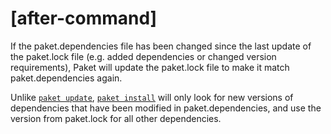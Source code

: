 # [after-command]

If the paket.dependencies file has been changed since the last update of the paket.lock file (e.g. added dependencies or changed version requirements),
Paket will update the paket.lock file to make it match paket.dependencies again.

Unlike [`paket update`](paket-update.html), [`paket install`](paket-install.html) will only look for
new versions of dependencies that have been modified in paket.dependencies,
and use the version from paket.lock for all other dependencies.
